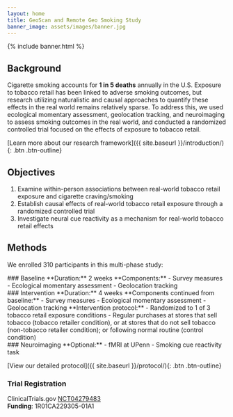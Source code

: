 ```yaml
---
layout: home
title: GeoScan and Remote Geo Smoking Study
banner_image: assets/images/banner.jpg
---
```


{% include banner.html %}

## Background

Cigarette smoking accounts for **1 in 5 deaths** annually in the U.S. Exposure to tobacco retail has been linked to adverse smoking outcomes, but research utilizing naturalistic and causal approaches to quantify these effects in the real world remains relatively sparse. To address this, we used ecological momentary assessment, geolocation tracking, and neuroimaging to assess smoking outcomes in the real world, and conducted a randomized controlled trial focused on the effects of exposure to tobacco retail.

[Learn more about our research framework]({{ site.baseurl }}/introduction/){: .btn .btn-outline}

## Objectives

1. Examine within-person associations between real-world tobacco retail exposure and cigarette craving/smoking
2. Establish causal effects of real-world tobacco retail exposure through a randomized controlled trial
3. Investigate neural cue reactivity as a mechanism for real-world tobacco retail effects

## Methods

We enrolled 310 participants in this multi-phase study:

<div class="methods-grid" markdown="1">

<div class="method-card" markdown="1">
### Baseline  
**Duration:** 2 weeks  
**Components:**  
- Survey measures  
- Ecological momentary assessment  
- Geolocation tracking  
</div>

<div class="method-card" markdown="1">
### Intervention  
**Duration:** 4 weeks  
**Components continued from baseline:**  
- Survey measures  
- Ecological momentary assessment  
- Geolocation tracking  
**Intervention protocol:**  
- Randomized to 1 of 3 tobacco retail exposure conditions  
- Regular purchases at stores that sell tobacco (tobacco retailer condition), or at stores that do not sell tobacco (non-tobacco retailer condition); or following normal routine (control condition)
</div>

<div class="method-card" markdown="1">
### Neuroimaging  
**Optional:**  
- fMRI at UPenn  
- Smoking cue reactivity task  
</div>

</div>

[View our detailed protocol]({{ site.baseurl }}/protocol/){: .btn .btn-outline}

<footer class="study-footer" markdown="1">

### Trial Registration
ClinicalTrials.gov [NCT04279483](https://clinicaltrials.gov/ct2/show/NCT04279483)  
**Funding**: 1R01CA229305-01A1

</footer>